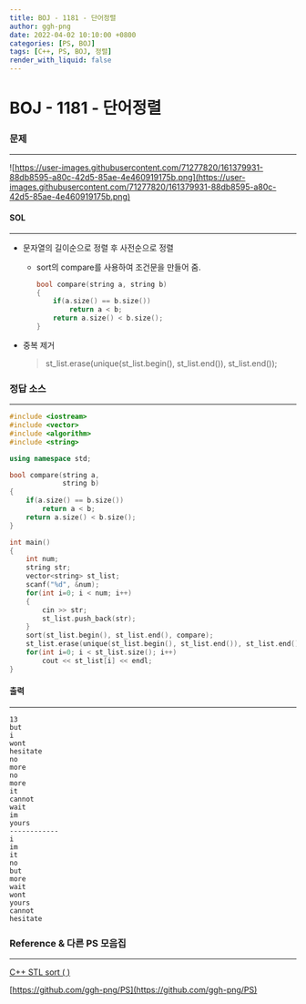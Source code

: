 ```yaml
---
title: BOJ - 1181 - 단어정렬
author: ggh-png
date: 2022-04-02 10:10:00 +0800
categories: [PS, BOJ]
tags: [C++, PS, BOJ, 정렬]
render_with_liquid: false
---
```


# BOJ - 1181 - 단어정렬

### 문제

---

![https://user-images.githubusercontent.com/71277820/161379931-88db8595-a80c-42d5-85ae-4e460919175b.png](https://user-images.githubusercontent.com/71277820/161379931-88db8595-a80c-42d5-85ae-4e460919175b.png)

#### SOL

---

- 문자열의 길이순으로 정렬 후 사전순으로 정렬
    - sort의 compare를 사용하여 조건문을 만들어 줌.
        
        ```cpp
        bool compare(string a, string b)
        {
            if(a.size() == b.size())
                return a < b;
            return a.size() < b.size(); 
        }
        ```
        
- 중복 제거
    
    > st_list.erase(unique(st_list.begin(), st_list.end()), st_list.end());
    > 

### 정답 소스

---

```cpp
#include <iostream>
#include <vector>
#include <algorithm>
#include <string>

using namespace std;

bool compare(string a,
             string b)
{
    if(a.size() == b.size())
        return a < b;
    return a.size() < b.size(); 
}

int main()
{
    int num;
    string str;
    vector<string> st_list;
    scanf("%d", &num);
    for(int i=0; i < num; i++)
    {
        cin >> str;
        st_list.push_back(str);
    }
    sort(st_list.begin(), st_list.end(), compare);
    st_list.erase(unique(st_list.begin(), st_list.end()), st_list.end());
    for(int i=0; i < st_list.size(); i++)
        cout << st_list[i] << endl;
}
```

#### 출력 

---

```
13
but
i
wont
hesitate
no
more
no
more
it
cannot
wait
im
yours
------------
i
im
it
no
but
more
wait
wont
yours
cannot
hesitate
```

### Reference & 다른 PS 모음집

---

[C++ STL sort ( )](https://ggh-png.github.io/posts/cpp-stl-sort/)

[https://github.com/ggh-png/PS](https://github.com/ggh-png/PS)